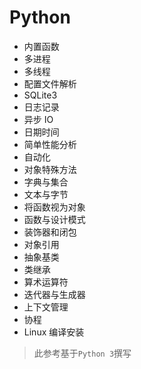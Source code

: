 # Python

- 内置函数
- 多进程
- 多线程
- 配置文件解析
- SQLite3
- 日志记录
- 异步 IO
- 日期时间
- 简单性能分析
- 自动化
- 对象特殊方法
- 字典与集合
- 文本与字节
- 将函数视为对象
- 函数与设计模式
- 装饰器和闭包
- 对象引用
- 抽象基类
- 类继承
- 算术运算符
- 迭代器与生成器
- 上下文管理
- 协程
- Linux 编译安装

>此参考基于`Python 3`撰写
